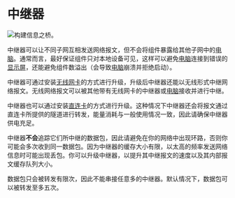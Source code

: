 # 中继器

![构建信息之桥。](oredict:opencomputers:relay)

中继器可以让不同子网互相发送网络报文，但不会将组件暴露给其他子网中的[电脑](../general/computer.md)。通常而言，最好保证组件只对本地设备可见，这样可以避免[电脑](../general/computer.md)连接到错误的[显示屏](screen1.md)，还能避免组件数溢出（会导致[电脑](../general/computer.md)崩溃并拒绝启动）。

中继器可通过安装[无线网卡](../item/wlanCard1.md)的方式进行升级，升级后中继器还能以无线形式中继网络报文。无线网络报文可以被其他带有无线网卡的中继器或[电脑](../general/computer.md)接收并进行中继。

中继器也可以通过安装[直连卡](../item/linkedCard.md)的方式进行升级。这种情况下中继器还会将报文通过直连卡所提供的隧道进行转发，能量消耗与一般使用情况一致，因此请确保中继器供电充足。

中继器**不会**追踪它们所中继的数据包，因此请避免在你的网络中出现环路，否则你可能会多次收到同一数据包。因为中继器的缓存大小有限，以太高的频率发送网络信息时可能出现丢包。你可以升级中继器，以提升其中继报文的速度以及其内部报文缓存队列大小。

数据包只会被转发有限次，因此不能串接任意多的中继器。默认情况下，数据包可以被转发至多五次。
